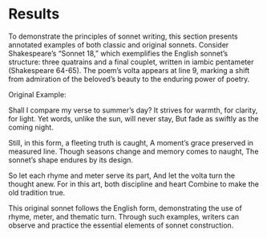 # Results

To demonstrate the principles of sonnet writing, this section presents annotated examples of both classic and original sonnets. Consider Shakespeare’s “Sonnet 18,” which exemplifies the English sonnet’s structure: three quatrains and a final couplet, written in iambic pentameter (Shakespeare 64-65). The poem’s volta appears at line 9, marking a shift from admiration of the beloved’s beauty to the enduring power of poetry.

Original Example:

Shall I compare my verse to summer’s day?
It strives for warmth, for clarity, for light.
Yet words, unlike the sun, will never stay,
But fade as swiftly as the coming night.

Still, in this form, a fleeting truth is caught,
A moment’s grace preserved in measured line.
Though seasons change and memory comes to naught,
The sonnet’s shape endures by its design.

So let each rhyme and meter serve its part,
And let the volta turn the thought anew.
For in this art, both discipline and heart
Combine to make the old tradition true.

This original sonnet follows the English form, demonstrating the use of rhyme, meter, and thematic turn. Through such examples, writers can observe and practice the essential elements of sonnet construction.

